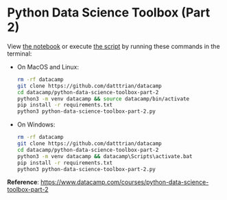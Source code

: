 # Python Data Science Toolbox (Part 2)

View [the notebook](python-data-science-toolbox-part-2.ipynb) or execute [the script](python-data-science-toolbox-part-2.py) by running these commands in the terminal:

- On MacOS and Linux:

    ``` bash
    rm -rf datacamp
    git clone https://github.com/datttrian/datacamp
    cd datacamp/python-data-science-toolbox-part-2
    python3 -m venv datacamp && source datacamp/bin/activate
    pip install -r requirements.txt
    python3 python-data-science-toolbox-part-2.py
    ```

- On Windows:

    ``` bash
    rm -rf datacamp
    git clone https://github.com/datttrian/datacamp
    cd datacamp/python-data-science-toolbox-part-2
    python3 -m venv datacamp && datacamp\Scripts\activate.bat
    pip install -r requirements.txt
    python3 python-data-science-toolbox-part-2.py
    ```

**Reference**: https://www.datacamp.com/courses/python-data-science-toolbox-part-2
